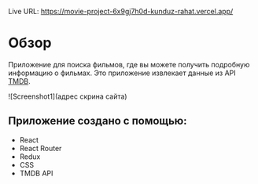 Live URL: https://movie-project-6x9gj7h0d-kunduz-rahat.vercel.app/

# Обзор


Приложение для поиска фильмов, где вы можете получить подробную информацию о фильмах. Это приложение извлекает данные из API [TMDB](https://developers.themoviedb.org/3/getting-started/introduction).

![Screenshot1](адрес скрина сайта)





## Приложение создано с помощью:

- React
- React Router
- Redux
- CSS
- TMDB API

